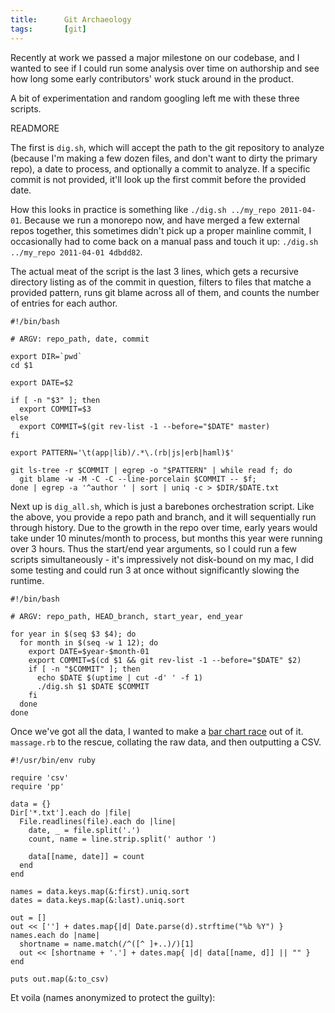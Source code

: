 ```yaml
---
title:      Git Archaeology
tags:       [git]
---
```


Recently at work we passed a major milestone on our codebase, and I wanted to see if I could run some analysis over time on authorship and see how long some early contributors' work stuck around in the product.

A bit of experimentation and random googling left me with these three scripts.

READMORE

The first is `dig.sh`, which will accept the path to the git repository to analyze (because I'm making a few dozen files, and don't want to dirty the primary repo), a date to process, and optionally a commit to analyze. If a specific commit is not provided, it'll look up the first commit before the provided date.

How this looks in practice is something like `./dig.sh ../my_repo 2011-04-01`. Because we run a monorepo now, and have merged a few external repos together, this sometimes didn't pick up a proper mainline commit, I occasionally had to come back on a manual pass and touch it up: `./dig.sh ../my_repo 2011-04-01 4dbdd82`.

The actual meat of the script is the last 3 lines, which gets a recursive directory listing as of the commit in question, filters to files that matche a provided pattern, runs git blame across all of them, and counts the number of entries for each author.

    #!/bin/bash

    # ARGV: repo_path, date, commit

    export DIR=`pwd`
    cd $1

    export DATE=$2

    if [ -n "$3" ]; then
      export COMMIT=$3
    else
      export COMMIT=$(git rev-list -1 --before="$DATE" master)
    fi

    export PATTERN='\t(app|lib)/.*\.(rb|js|erb|haml)$'

    git ls-tree -r $COMMIT | egrep -o "$PATTERN" | while read f; do
      git blame -w -M -C -C --line-porcelain $COMMIT -- $f;
    done | egrep -a '^author ' | sort | uniq -c > $DIR/$DATE.txt

Next up is `dig_all.sh`, which is just a barebones orchestration script. Like the above, you provide a repo path and branch, and it will sequentially run through history. Due to the growth in the repo over time, early years would take under 10 minutes/month to process, but months this year were running over 3 hours. Thus the start/end year arguments, so I could run a few scripts simultaneously - it's impressively not disk-bound on my mac, I did some testing and could run 3 at once without significantly slowing the runtime.

<!-- language: bash -->
    #!/bin/bash

    # ARGV: repo_path, HEAD_branch, start_year, end_year

    for year in $(seq $3 $4); do
      for month in $(seq -w 1 12); do
        export DATE=$year-$month-01
        export COMMIT=$(cd $1 && git rev-list -1 --before="$DATE" $2)
        if [ -n "$COMMIT" ]; then
          echo $DATE $(uptime | cut -d' ' -f 1)
          ./dig.sh $1 $DATE $COMMIT
        fi
      done
    done

Once we've got all the data, I wanted to make a [bar chart race](https://app.flourish.studio/@flourish/bar-chart-race) out of it. `massage.rb` to the rescue, collating the raw data, and then outputting a CSV.

    #!/usr/bin/env ruby

    require 'csv'
    require 'pp'

    data = {}
    Dir['*.txt'].each do |file|
      File.readlines(file).each do |line|
        date, _ = file.split('.')
        count, name = line.strip.split(' author ')

        data[[name, date]] = count
      end
    end

    names = data.keys.map(&:first).uniq.sort
    dates = data.keys.map(&:last).uniq.sort

    out = []
    out << [''] + dates.map{|d| Date.parse(d).strftime("%b %Y") }
    names.each do |name|
      shortname = name.match(/^([^ ]+..)/)[1]
      out << [shortname + '.'] + dates.map{ |d| data[[name, d]] || "" }
    end

    puts out.map(&:to_csv)

Et voila (names anonymized to protect the guilty):

<div class="flourish-embed flourish-bar-chart-race" data-src="visualisation/1993347" data-url="https://flo.uri.sh/visualisation/1993347/embed"><script src="https://public.flourish.studio/resources/embed.js"></script></div>

